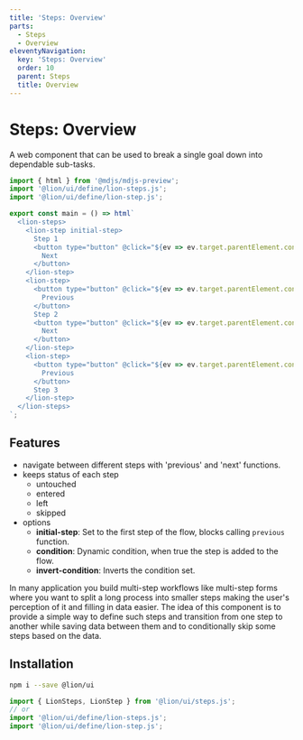 ```yaml
---
title: 'Steps: Overview'
parts:
  - Steps
  - Overview
eleventyNavigation:
  key: 'Steps: Overview'
  order: 10
  parent: Steps
  title: Overview
---
```


# Steps: Overview

A web component that can be used to break a single goal down into dependable sub-tasks.

```js script
import { html } from '@mdjs/mdjs-preview';
import '@lion/ui/define/lion-steps.js';
import '@lion/ui/define/lion-step.js';
```

```js preview-story
export const main = () => html`
  <lion-steps>
    <lion-step initial-step>
      Step 1
      <button type="button" @click="${ev => ev.target.parentElement.controller.next()}">
        Next
      </button>
    </lion-step>
    <lion-step>
      <button type="button" @click="${ev => ev.target.parentElement.controller.previous()}">
        Previous
      </button>
      Step 2
      <button type="button" @click="${ev => ev.target.parentElement.controller.next()}">
        Next
      </button>
    </lion-step>
    <lion-step>
      <button type="button" @click="${ev => ev.target.parentElement.controller.previous()}">
        Previous
      </button>
      Step 3
    </lion-step>
  </lion-steps>
`;
```

## Features

- navigate between different steps with 'previous' and 'next' functions.
- keeps status of each step
  - untouched
  - entered
  - left
  - skipped
- options
  - **initial-step**: Set to the first step of the flow, blocks calling `previous` function.
  - **condition**: Dynamic condition, when true the step is added to the flow.
  - **invert-condition**: Inverts the condition set.

In many application you build multi-step workflows like multi-step forms where you want to split a long process into smaller steps making the user's perception of it and filling in data easier. The idea of this component is to provide a simple way to define such steps and transition from one step to another while saving data between them and to conditionally skip some steps based on the data.

## Installation

```bash
npm i --save @lion/ui
```

```js
import { LionSteps, LionStep } from '@lion/ui/steps.js';
// or
import '@lion/ui/define/lion-steps.js';
import '@lion/ui/define/lion-step.js';
```
